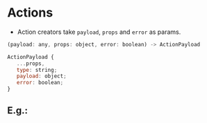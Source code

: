 # Actions

- Action creators take `payload`, `props` and `error` as params.

```js
(payload: any, props: object, error: boolean) -> ActionPayload

ActionPayload {
   ...props,
   type: string;
   payload: object;
   error: boolean;
}
```

## E.g.:

<!-- STORY -->
